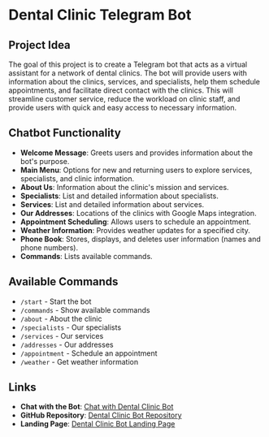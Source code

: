 # Dental Clinic Telegram Bot

## Project Idea
The goal of this project is to create a Telegram bot that acts as a virtual assistant for a network of dental clinics. The bot will provide users with information about the clinics, services, and specialists, help them schedule appointments, and facilitate direct contact with the clinics. This will streamline customer service, reduce the workload on clinic staff, and provide users with quick and easy access to necessary information.

## Chatbot Functionality
- **Welcome Message**: Greets users and provides information about the bot's purpose.
- **Main Menu**: Options for new and returning users to explore services, specialists, and clinic information.
- **About Us**: Information about the clinic's mission and services.
- **Specialists**: List and detailed information about specialists.
- **Services**: List and detailed information about services.
- **Our Addresses**: Locations of the clinics with Google Maps integration.
- **Appointment Scheduling**: Allows users to schedule an appointment.
- **Weather Information**: Provides weather updates for a specified city.
- **Phone Book**: Stores, displays, and deletes user information (names and phone numbers).
- **Commands**: Lists available commands.

## Available Commands
- `/start` - Start the bot
- `/commands` - Show available commands
- `/about` - About the clinic
- `/specialists` - Our specialists
- `/services` - Our services
- `/addresses` - Our addresses
- `/appointment` - Schedule an appointment
- `/weather` - Get weather information

## Links
- **Chat with the Bot**: [Chat with Dental Clinic Bot](https://t.me/dental_clinic_oni_bot)
- **GitHub Repository**: [Dental Clinic Bot Repository](https://github.com/RD-DE-VSV/dental_clinic_bot)
- **Landing Page**: [Dental Clinic Bot Landing Page](https://RD-DE-VSV.github.io/dental_clinic_bot)
